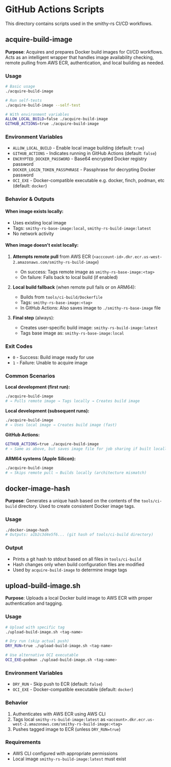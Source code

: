 # GitHub Actions Scripts

This directory contains scripts used in the smithy-rs CI/CD workflows.

## acquire-build-image

**Purpose**: Acquires and prepares Docker build images for CI/CD workflows. Acts as an intelligent wrapper that handles
image availability checking, remote pulling from AWS ECR, authentication, and local building as needed.

### Usage

```bash
# Basic usage
./acquire-build-image

# Run self-tests
./acquire-build-image --self-test

# With environment variables
ALLOW_LOCAL_BUILD=false ./acquire-build-image
GITHUB_ACTIONS=true ./acquire-build-image
```

### Environment Variables

- `ALLOW_LOCAL_BUILD` - Enable local image building (default: `true`)
- `GITHUB_ACTIONS` - Indicates running in GitHub Actions (default: `false`)
- `ENCRYPTED_DOCKER_PASSWORD` - Base64 encrypted Docker registry password
- `DOCKER_LOGIN_TOKEN_PASSPHRASE` - Passphrase for decrypting Docker password
- `OCI_EXE` - Docker-compatible executable e.g. docker, finch, podman, etc (default: `docker`)

### Behavior & Outputs

#### When image exists locally:
- Uses existing local image
- Tags: `smithy-rs-base-image:local`, `smithy-rs-build-image:latest`
- No network activity

#### When image doesn't exist locally:
1. **Attempts remote pull** from AWS ECR (`<acccount-id>.dkr.ecr.us-west-2.amazonaws.com/smithy-rs-build-image`)
   - On success: Tags remote image as `smithy-rs-base-image:<tag>`
   - On failure: Falls back to local build (if enabled)

2. **Local build fallback** (when remote pull fails or on ARM64):
   - Builds from `tools/ci-build/Dockerfile`
   - Tags: `smithy-rs-base-image:<tag>`
   - In GitHub Actions: Also saves image to `./smithy-rs-base-image` file

3. **Final step** (always):
   - Creates user-specific build image: `smithy-rs-build-image:latest`
   - Tags base image as: `smithy-rs-base-image:local`

### Exit Codes

- `0` - Success: Build image ready for use
- `1` - Failure: Unable to acquire image

### Common Scenarios

**Local development (first run):**
```bash
./acquire-build-image
# → Pulls remote image → Tags locally → Creates build image
```

**Local development (subsequent runs):**
```bash
./acquire-build-image
# → Uses local image → Creates build image (fast)
```

**GitHub Actions:**
```bash
GITHUB_ACTIONS=true ./acquire-build-image
# → Same as above, but saves image file for job sharing if built locally
```

**ARM64 systems (Apple Silicon):**
```bash
./acquire-build-image
# → Skips remote pull → Builds locally (architecture mismatch)
```

## docker-image-hash

**Purpose**: Generates a unique hash based on the contents of the `tools/ci-build` directory. Used to create consistent Docker image tags.

### Usage

```bash
./docker-image-hash
# Outputs: a1b2c3d4e5f6... (git hash of tools/ci-build directory)
```

### Output
- Prints a git hash to stdout based on all files in `tools/ci-build`
- Hash changes only when build configuration files are modified
- Used by `acquire-build-image` to determine image tags

## upload-build-image.sh

**Purpose**: Uploads a local Docker build image to AWS ECR with proper authentication and tagging.

### Usage

```bash
# Upload with specific tag
./upload-build-image.sh <tag-name>

# Dry run (skip actual push)
DRY_RUN=true ./upload-build-image.sh <tag-name>

# Use alternative OCI executable
OCI_EXE=podman ./upload-build-image.sh <tag-name>
```

### Environment Variables
- `DRY_RUN` - Skip push to ECR (default: `false`)
- `OCI_EXE` - Docker-compatible executable (default: `docker`)

### Behavior
1. Authenticates with AWS ECR using AWS CLI
2. Tags local `smithy-rs-build-image:latest` as `<account>.dkr.ecr.us-west-2.amazonaws.com/smithy-rs-build-image:<tag>`
3. Pushes tagged image to ECR (unless `DRY_RUN=true`)

### Requirements
- AWS CLI configured with appropriate permissions
- Local image `smithy-rs-build-image:latest` must exist
